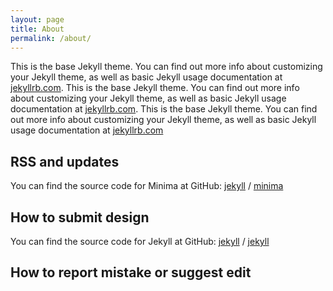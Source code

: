 ```yaml
---
layout: page
title: About
permalink: /about/
---
```


This is the base Jekyll theme. You can find out more info about customizing your Jekyll theme, as well as basic Jekyll usage documentation at [jekyllrb.com](https://jekyllrb.com/). This is the base Jekyll theme. You can find out more info about customizing your Jekyll theme, as well as basic Jekyll usage documentation at [jekyllrb.com](https://jekyllrb.com/). This is the base Jekyll theme. You can find out more info about customizing your Jekyll theme, as well as basic Jekyll usage documentation at [jekyllrb.com](https://jekyllrb.com/)

## RSS and updates
You can find the source code for Minima at GitHub:
[jekyll][jekyll-organization] /
[minima](https://github.com/jekyll/minima)

## How to submit design
You can find the source code for Jekyll at GitHub:
[jekyll][jekyll-organization] /
[jekyll](https://github.com/jekyll/jekyll)

## How to report mistake or suggest edit
[jekyll-organization]: https://github.com/jekyll
